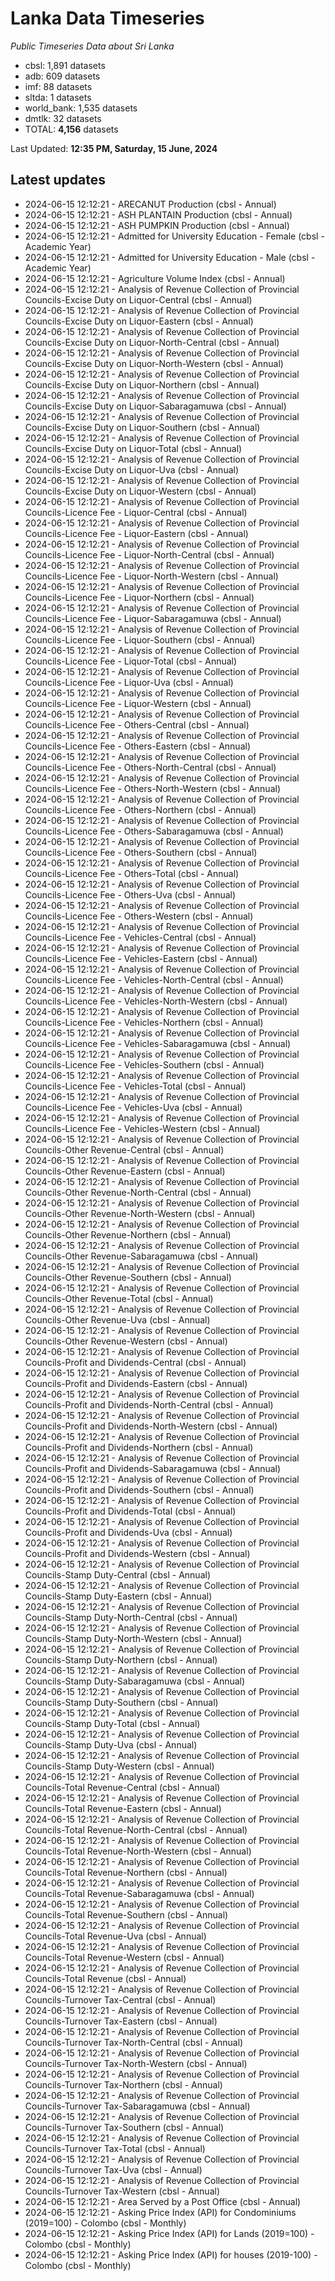 # Lanka Data Timeseries
*Public Timeseries Data about Sri Lanka*

* cbsl: 1,891 datasets
* adb: 609 datasets
* imf: 88 datasets
* sltda: 1 datasets
* world_bank: 1,535 datasets
* dmtlk: 32 datasets
* TOTAL: **4,156** datasets

Last Updated: **12:35 PM, Saturday, 15 June, 2024**

## Latest updates

* 2024-06-15 12:12:21 - ARECANUT Production (cbsl - Annual)
* 2024-06-15 12:12:21 - ASH PLANTAIN Production (cbsl - Annual)
* 2024-06-15 12:12:21 - ASH PUMPKIN Production (cbsl - Annual)
* 2024-06-15 12:12:21 - Admitted for University Education - Female (cbsl - Academic Year)
* 2024-06-15 12:12:21 - Admitted for University Education - Male (cbsl - Academic Year)
* 2024-06-15 12:12:21 - Agriculture Volume Index (cbsl - Annual)
* 2024-06-15 12:12:21 - Analysis of Revenue Collection of Provincial Councils-Excise Duty on Liquor-Central (cbsl - Annual)
* 2024-06-15 12:12:21 - Analysis of Revenue Collection of Provincial Councils-Excise Duty on Liquor-Eastern (cbsl - Annual)
* 2024-06-15 12:12:21 - Analysis of Revenue Collection of Provincial Councils-Excise Duty on Liquor-North-Central (cbsl - Annual)
* 2024-06-15 12:12:21 - Analysis of Revenue Collection of Provincial Councils-Excise Duty on Liquor-North-Western (cbsl - Annual)
* 2024-06-15 12:12:21 - Analysis of Revenue Collection of Provincial Councils-Excise Duty on Liquor-Northern (cbsl - Annual)
* 2024-06-15 12:12:21 - Analysis of Revenue Collection of Provincial Councils-Excise Duty on Liquor-Sabaragamuwa (cbsl - Annual)
* 2024-06-15 12:12:21 - Analysis of Revenue Collection of Provincial Councils-Excise Duty on Liquor-Southern (cbsl - Annual)
* 2024-06-15 12:12:21 - Analysis of Revenue Collection of Provincial Councils-Excise Duty on Liquor-Total (cbsl - Annual)
* 2024-06-15 12:12:21 - Analysis of Revenue Collection of Provincial Councils-Excise Duty on Liquor-Uva (cbsl - Annual)
* 2024-06-15 12:12:21 - Analysis of Revenue Collection of Provincial Councils-Excise Duty on Liquor-Western (cbsl - Annual)
* 2024-06-15 12:12:21 - Analysis of Revenue Collection of Provincial Councils-Licence Fee - Liquor-Central (cbsl - Annual)
* 2024-06-15 12:12:21 - Analysis of Revenue Collection of Provincial Councils-Licence Fee - Liquor-Eastern (cbsl - Annual)
* 2024-06-15 12:12:21 - Analysis of Revenue Collection of Provincial Councils-Licence Fee - Liquor-North-Central (cbsl - Annual)
* 2024-06-15 12:12:21 - Analysis of Revenue Collection of Provincial Councils-Licence Fee - Liquor-North-Western (cbsl - Annual)
* 2024-06-15 12:12:21 - Analysis of Revenue Collection of Provincial Councils-Licence Fee - Liquor-Northern (cbsl - Annual)
* 2024-06-15 12:12:21 - Analysis of Revenue Collection of Provincial Councils-Licence Fee - Liquor-Sabaragamuwa (cbsl - Annual)
* 2024-06-15 12:12:21 - Analysis of Revenue Collection of Provincial Councils-Licence Fee - Liquor-Southern (cbsl - Annual)
* 2024-06-15 12:12:21 - Analysis of Revenue Collection of Provincial Councils-Licence Fee - Liquor-Total (cbsl - Annual)
* 2024-06-15 12:12:21 - Analysis of Revenue Collection of Provincial Councils-Licence Fee - Liquor-Uva (cbsl - Annual)
* 2024-06-15 12:12:21 - Analysis of Revenue Collection of Provincial Councils-Licence Fee - Liquor-Western (cbsl - Annual)
* 2024-06-15 12:12:21 - Analysis of Revenue Collection of Provincial Councils-Licence Fee - Others-Central (cbsl - Annual)
* 2024-06-15 12:12:21 - Analysis of Revenue Collection of Provincial Councils-Licence Fee - Others-Eastern (cbsl - Annual)
* 2024-06-15 12:12:21 - Analysis of Revenue Collection of Provincial Councils-Licence Fee - Others-North-Central (cbsl - Annual)
* 2024-06-15 12:12:21 - Analysis of Revenue Collection of Provincial Councils-Licence Fee - Others-North-Western (cbsl - Annual)
* 2024-06-15 12:12:21 - Analysis of Revenue Collection of Provincial Councils-Licence Fee - Others-Northern (cbsl - Annual)
* 2024-06-15 12:12:21 - Analysis of Revenue Collection of Provincial Councils-Licence Fee - Others-Sabaragamuwa (cbsl - Annual)
* 2024-06-15 12:12:21 - Analysis of Revenue Collection of Provincial Councils-Licence Fee - Others-Southern (cbsl - Annual)
* 2024-06-15 12:12:21 - Analysis of Revenue Collection of Provincial Councils-Licence Fee - Others-Total (cbsl - Annual)
* 2024-06-15 12:12:21 - Analysis of Revenue Collection of Provincial Councils-Licence Fee - Others-Uva (cbsl - Annual)
* 2024-06-15 12:12:21 - Analysis of Revenue Collection of Provincial Councils-Licence Fee - Others-Western (cbsl - Annual)
* 2024-06-15 12:12:21 - Analysis of Revenue Collection of Provincial Councils-Licence Fee - Vehicles-Central (cbsl - Annual)
* 2024-06-15 12:12:21 - Analysis of Revenue Collection of Provincial Councils-Licence Fee - Vehicles-Eastern (cbsl - Annual)
* 2024-06-15 12:12:21 - Analysis of Revenue Collection of Provincial Councils-Licence Fee - Vehicles-North-Central (cbsl - Annual)
* 2024-06-15 12:12:21 - Analysis of Revenue Collection of Provincial Councils-Licence Fee - Vehicles-North-Western (cbsl - Annual)
* 2024-06-15 12:12:21 - Analysis of Revenue Collection of Provincial Councils-Licence Fee - Vehicles-Northern (cbsl - Annual)
* 2024-06-15 12:12:21 - Analysis of Revenue Collection of Provincial Councils-Licence Fee - Vehicles-Sabaragamuwa (cbsl - Annual)
* 2024-06-15 12:12:21 - Analysis of Revenue Collection of Provincial Councils-Licence Fee - Vehicles-Southern (cbsl - Annual)
* 2024-06-15 12:12:21 - Analysis of Revenue Collection of Provincial Councils-Licence Fee - Vehicles-Total (cbsl - Annual)
* 2024-06-15 12:12:21 - Analysis of Revenue Collection of Provincial Councils-Licence Fee - Vehicles-Uva (cbsl - Annual)
* 2024-06-15 12:12:21 - Analysis of Revenue Collection of Provincial Councils-Licence Fee - Vehicles-Western (cbsl - Annual)
* 2024-06-15 12:12:21 - Analysis of Revenue Collection of Provincial Councils-Other Revenue-Central (cbsl - Annual)
* 2024-06-15 12:12:21 - Analysis of Revenue Collection of Provincial Councils-Other Revenue-Eastern (cbsl - Annual)
* 2024-06-15 12:12:21 - Analysis of Revenue Collection of Provincial Councils-Other Revenue-North-Central (cbsl - Annual)
* 2024-06-15 12:12:21 - Analysis of Revenue Collection of Provincial Councils-Other Revenue-North-Western (cbsl - Annual)
* 2024-06-15 12:12:21 - Analysis of Revenue Collection of Provincial Councils-Other Revenue-Northern (cbsl - Annual)
* 2024-06-15 12:12:21 - Analysis of Revenue Collection of Provincial Councils-Other Revenue-Sabaragamuwa (cbsl - Annual)
* 2024-06-15 12:12:21 - Analysis of Revenue Collection of Provincial Councils-Other Revenue-Southern (cbsl - Annual)
* 2024-06-15 12:12:21 - Analysis of Revenue Collection of Provincial Councils-Other Revenue-Total (cbsl - Annual)
* 2024-06-15 12:12:21 - Analysis of Revenue Collection of Provincial Councils-Other Revenue-Uva (cbsl - Annual)
* 2024-06-15 12:12:21 - Analysis of Revenue Collection of Provincial Councils-Other Revenue-Western (cbsl - Annual)
* 2024-06-15 12:12:21 - Analysis of Revenue Collection of Provincial Councils-Profit and Dividends-Central (cbsl - Annual)
* 2024-06-15 12:12:21 - Analysis of Revenue Collection of Provincial Councils-Profit and Dividends-Eastern (cbsl - Annual)
* 2024-06-15 12:12:21 - Analysis of Revenue Collection of Provincial Councils-Profit and Dividends-North-Central (cbsl - Annual)
* 2024-06-15 12:12:21 - Analysis of Revenue Collection of Provincial Councils-Profit and Dividends-North-Western (cbsl - Annual)
* 2024-06-15 12:12:21 - Analysis of Revenue Collection of Provincial Councils-Profit and Dividends-Northern (cbsl - Annual)
* 2024-06-15 12:12:21 - Analysis of Revenue Collection of Provincial Councils-Profit and Dividends-Sabaragamuwa (cbsl - Annual)
* 2024-06-15 12:12:21 - Analysis of Revenue Collection of Provincial Councils-Profit and Dividends-Southern (cbsl - Annual)
* 2024-06-15 12:12:21 - Analysis of Revenue Collection of Provincial Councils-Profit and Dividends-Total (cbsl - Annual)
* 2024-06-15 12:12:21 - Analysis of Revenue Collection of Provincial Councils-Profit and Dividends-Uva (cbsl - Annual)
* 2024-06-15 12:12:21 - Analysis of Revenue Collection of Provincial Councils-Profit and Dividends-Western (cbsl - Annual)
* 2024-06-15 12:12:21 - Analysis of Revenue Collection of Provincial Councils-Stamp Duty-Central (cbsl - Annual)
* 2024-06-15 12:12:21 - Analysis of Revenue Collection of Provincial Councils-Stamp Duty-Eastern (cbsl - Annual)
* 2024-06-15 12:12:21 - Analysis of Revenue Collection of Provincial Councils-Stamp Duty-North-Central (cbsl - Annual)
* 2024-06-15 12:12:21 - Analysis of Revenue Collection of Provincial Councils-Stamp Duty-North-Western (cbsl - Annual)
* 2024-06-15 12:12:21 - Analysis of Revenue Collection of Provincial Councils-Stamp Duty-Northern (cbsl - Annual)
* 2024-06-15 12:12:21 - Analysis of Revenue Collection of Provincial Councils-Stamp Duty-Sabaragamuwa (cbsl - Annual)
* 2024-06-15 12:12:21 - Analysis of Revenue Collection of Provincial Councils-Stamp Duty-Southern (cbsl - Annual)
* 2024-06-15 12:12:21 - Analysis of Revenue Collection of Provincial Councils-Stamp Duty-Total (cbsl - Annual)
* 2024-06-15 12:12:21 - Analysis of Revenue Collection of Provincial Councils-Stamp Duty-Uva (cbsl - Annual)
* 2024-06-15 12:12:21 - Analysis of Revenue Collection of Provincial Councils-Stamp Duty-Western (cbsl - Annual)
* 2024-06-15 12:12:21 - Analysis of Revenue Collection of Provincial Councils-Total Revenue-Central (cbsl - Annual)
* 2024-06-15 12:12:21 - Analysis of Revenue Collection of Provincial Councils-Total Revenue-Eastern (cbsl - Annual)
* 2024-06-15 12:12:21 - Analysis of Revenue Collection of Provincial Councils-Total Revenue-North-Central (cbsl - Annual)
* 2024-06-15 12:12:21 - Analysis of Revenue Collection of Provincial Councils-Total Revenue-North-Western (cbsl - Annual)
* 2024-06-15 12:12:21 - Analysis of Revenue Collection of Provincial Councils-Total Revenue-Northern (cbsl - Annual)
* 2024-06-15 12:12:21 - Analysis of Revenue Collection of Provincial Councils-Total Revenue-Sabaragamuwa (cbsl - Annual)
* 2024-06-15 12:12:21 - Analysis of Revenue Collection of Provincial Councils-Total Revenue-Southern (cbsl - Annual)
* 2024-06-15 12:12:21 - Analysis of Revenue Collection of Provincial Councils-Total Revenue-Uva (cbsl - Annual)
* 2024-06-15 12:12:21 - Analysis of Revenue Collection of Provincial Councils-Total Revenue-Western (cbsl - Annual)
* 2024-06-15 12:12:21 - Analysis of Revenue Collection of Provincial Councils-Total Revenue (cbsl - Annual)
* 2024-06-15 12:12:21 - Analysis of Revenue Collection of Provincial Councils-Turnover Tax-Central (cbsl - Annual)
* 2024-06-15 12:12:21 - Analysis of Revenue Collection of Provincial Councils-Turnover Tax-Eastern (cbsl - Annual)
* 2024-06-15 12:12:21 - Analysis of Revenue Collection of Provincial Councils-Turnover Tax-North-Central (cbsl - Annual)
* 2024-06-15 12:12:21 - Analysis of Revenue Collection of Provincial Councils-Turnover Tax-North-Western (cbsl - Annual)
* 2024-06-15 12:12:21 - Analysis of Revenue Collection of Provincial Councils-Turnover Tax-Northern (cbsl - Annual)
* 2024-06-15 12:12:21 - Analysis of Revenue Collection of Provincial Councils-Turnover Tax-Sabaragamuwa (cbsl - Annual)
* 2024-06-15 12:12:21 - Analysis of Revenue Collection of Provincial Councils-Turnover Tax-Southern (cbsl - Annual)
* 2024-06-15 12:12:21 - Analysis of Revenue Collection of Provincial Councils-Turnover Tax-Total (cbsl - Annual)
* 2024-06-15 12:12:21 - Analysis of Revenue Collection of Provincial Councils-Turnover Tax-Uva (cbsl - Annual)
* 2024-06-15 12:12:21 - Analysis of Revenue Collection of Provincial Councils-Turnover Tax-Western (cbsl - Annual)
* 2024-06-15 12:12:21 - Area Served by a Post Office (cbsl - Annual)
* 2024-06-15 12:12:21 - Asking Price Index (API) for Condominiums (2019=100) - Colombo (cbsl - Monthly)
* 2024-06-15 12:12:21 - Asking Price Index (API) for Lands (2019=100) - Colombo (cbsl - Monthly)
* 2024-06-15 12:12:21 - Asking Price Index (API) for houses (2019-100) - Colombo (cbsl - Monthly)